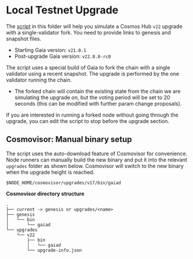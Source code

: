 # Local Testnet Upgrade

The [script](./simulate_mainnet_upgrade.sh) in this folder will help you simulate a Cosmos Hub `v22` upgrade with a single-validator fork. You need to provide links to genesis and snapshot files.

- Starting Gaia version: `v21.0.1`
- Post-upgrade Gaia version: `v22.0.0-rc0`

The script uses a special build of Gaia to fork the chain with a single validator using a recent snapshot. The upgrade is performed by the one validator running the chain.
* The forked chain will contain the existing state from the chain we are simulating the upgrade on, but the voting period will be set to 20 seconds (this can be modified with further param change proposals).

If you are interested in running a forked node without going through the upgrade, you can edit the script to stop before the upgrade section.

## Cosmovisor: Manual binary setup

The script uses the auto-download feature of Cosmovisor for convenience. Node runners can manually build the new binary and put it into the relevant `upgrades` folder as shown below. Cosmovisor will switch to the new binary when the upgrade height is reached.

```
$NODE_HOME/cosmovisor/upgrades/v17/bin/gaiad
```

**Cosmovisor directory structure**

```shell
.
├── current -> genesis or upgrades/<name>
├── genesis
│   └── bin
│       └── gaiad
└── upgrades
    └── v22
        ├── bin
        │   └── gaiad
        └── upgrade-info.json
```
